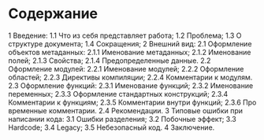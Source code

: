 # Содержание

1  Введение:
    1.1 Что из себя представляет работа;
    1.2 Проблема;
    1.3 О структуре документа;
    1.4 Сокращения;
2 Внешний вид:
    2.1 Оформление объектов метаданных:
        2.1.1 Именование метаданных;
        2.1.2 Именование полей;
        2.1.3 Свойства;
        2.1.4 Предопределенные данные.
    2.2 Оформление модулей:
        2.2.1 Именование модулей;
        2.2.2 Оформление областей;
        2.2.3 Директивы компиляции;
        2.2.4 Комментарии к модулям.
    2.3 Оформление функций:
        2.3.1 Именование функций;
        2.3.2 Именование переменных;
        2.3.3 Оформление стандартных конструкций;
        2.3.4 Комментарии к функциям;
        2.3.5 Комментарии внутри функций;
        2.3.6 Про временные комментарии.
    2.4 Рекомендации.
3 Типовые ошибки при написании кода:
    3.1 Ошибки разделения;
    3.2 Побочные эффект;
    3.3 Hardcode;
    3.4 Legacy;
    3.5 Небезопасный код.
4 Заключение.
